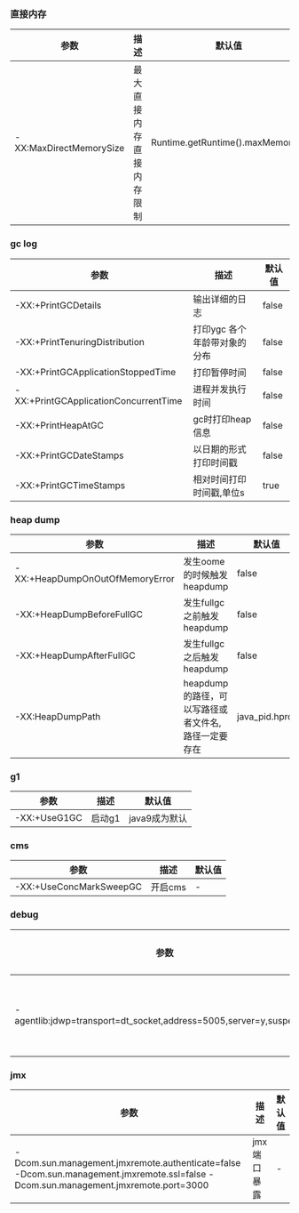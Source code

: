 ### 直接内存
|参数|描述|默认值| 
|-|-|-| 
|-XX:MaxDirectMemorySize|最大直接内存直接内存限制|Runtime.getRuntime().maxMemory();| 

### gc log
|参数|描述|默认值| 
|-|-|-| 
|-XX:+PrintGCDetails|输出详细的日志|false|
|-XX:+PrintTenuringDistribution|打印ygc 各个年龄带对象的分布|false|
|-XX:+PrintGCApplicationStoppedTime|打印暂停时间|false|
|-XX:+PrintGCApplicationConcurrentTime|进程并发执行时间|false|
|-XX:+PrintHeapAtGC|gc时打印heap信息|false|
|-XX:+PrintGCDateStamps|以日期的形式打印时间戳|false|
|-XX:+PrintGCTimeStamps|相对时间打印时间戳,单位s|true|

### heap dump
|参数|描述|默认值| 
|-|-|-| 
|-XX:+HeapDumpOnOutOfMemoryError|发生oome的时候触发heapdump|false|
|-XX:+HeapDumpBeforeFullGC|发生fullgc之前触发heapdump|false|
|-XX:+HeapDumpAfterFullGC|发生fullgc之后触发heapdump|false|
|-XX:HeapDumpPath|heapdump的路径，可以写路径或者文件名,路径一定要存在|java_pid<pid>.hprof|

### g1
|参数|描述|默认值|
|-|-|-|
|-XX:+UseG1GC|启动g1|java9成为默认|


### cms
|参数|描述|默认值|
|-|-|-|
|-XX:+UseConcMarkSweepGC|开启cms|-|


### debug
|参数|描述|默认值| 
|-|-|-| 
| -agentlib:jdwp=transport=dt_socket,address=5005,server=y,suspend=n |suspend设置为y可以阻塞进程，直到debug连接|-|

### jmx
|参数|描述|默认值| 
|-|-|-|
|-Dcom.sun.management.jmxremote.authenticate=false -Dcom.sun.management.jmxremote.ssl=false -Dcom.sun.management.jmxremote.port=3000|jmx端口暴露|-|
